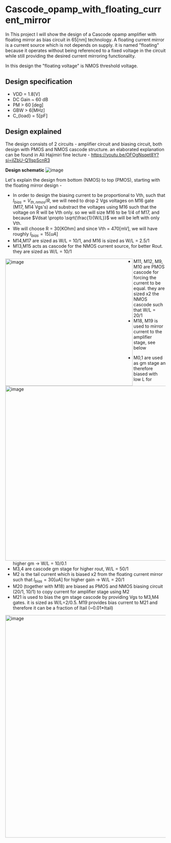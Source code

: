 # Cascode_opamp_with_floating_current_mirror
In This project I will show the design of a Cascode opamp amplifier with floating mirror as bias circuit in 65[nm] technology.
A floating current mirror is a current source which is not depends on supply. it is named "floating" because it operates without being referenced to a fixed voltage
in the circuit while still providing the desired current mirroring functionality.

In this design the "floating voltage" is NMOS threshold voltage. 

## Design specification
* VDD = 1.8[V]
* DC Gain ~ 60 dB
* PM > 60 [deg]
* GBW > 6[MHz]
* C_{load} = 5[pF]

## Design explained
The design consists of 2 circuits - amplifier circuit and biasing circuit, both design with PMOS and NMOS cascode structure. 
an elaborated explanation can be found in Ali Hajimiri fine lecture - https://youtu.be/OFOgNsqet8Y?si=ilZbU-Q1IspScnR3

**Design schematic**
![image](https://github.com/user-attachments/assets/7e79850f-80ac-4501-98a8-2715221f0c04)

Let's explain the design from bottom (NMOS) to top (PMOS), starting with the floating mirror design - 
* In order to design the biasing current to be proportional to Vth, such that $I_{bias} = V_{th,nmos}/R$, we will need to drop 2 Vgs voltages on M16 gate (M17, M14 Vgs's) and substract the voltages using M16 such that the voltage on R will be Vth only. so we will size M16 to be 1/4 of M17, and because $Vdsat \propto \sqrt{\frac{1}{W/L}}$ we will be left with only Vth. 
* We will choose R = 30[KOhm] and since Vth = 470[mV], we will have roughly $I_{bias} = 15[uA]$
* M14,M17 are sized as W/L = 10/1, and M16 is sized as W/L = 2.5/1
* M13,M15 acts as cascode for the NMOS current source, for better Rout. they are sized as W/L = 10/1
<img width="400" alt="image" align=left src="https://github.com/user-attachments/assets/da71bf6f-c86e-44dc-b27f-a334ac6d6f4f">


* M11, M12, M9, M10 are PMOS cascode for forcing the current to be equal. they are sized x2 the NMOS cascode such that W/L = 20/1
* M18, M19 is used to mirror current to the amplifier stage, see below
<img width="550" alt="image" align=left src="https://github.com/user-attachments/assets/fd32952f-07f1-4ce8-bd15-0ded17188d0f">


* M0,1 are used as gm stage an therefore biased with low L for higher gm -> W/L = 10/0.1
* M3,4 are cascode gm stage for higher rout, W/L = 50/1
* M2 is the tail current which is biased x2 from the floating current mirror such that $I_{bias} = 30[uA]$ for higher gain -> W/L = 20/1
* M20 (together with M18) are biased as PMOS and NMOS biasing circuit (20/1, 10/1) to copy current for amplifier stage using M2
* M21 is used to bias the gm stage cascode by providing Vgs to M3,M4 gates. it is sized as W/L=2/0.5. M19 provides bias current to M21 and therefore it can be a fraction of Itail (~0.01*Itail)
<img width="700" alt="image" align=left src="https://github.com/user-attachments/assets/62fe5945-7b9e-441c-9046-1c8416fc1b1a">

